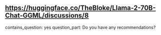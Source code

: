 ## https://huggingface.co/TheBloke/Llama-2-70B-Chat-GGML/discussions/8

contains_question: yes
question_part: Do you have any recommendations?